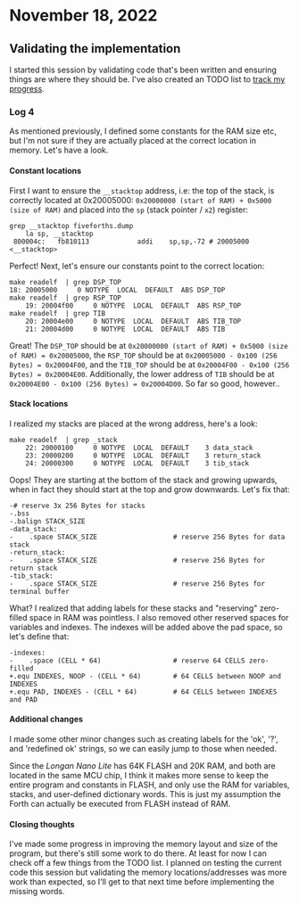 # November 18, 2022

## Validating the implementation

I started this session by validating code that's been written and ensuring things are where they should be. I've also created an TODO list to [track my progress](https://github.com/aw/fiveforths/issues/1).

### Log 4

As mentioned previously, I defined some constants for the RAM size etc, but I'm not sure if they are actually placed at the correct location in memory. Let's have a look.

#### Constant locations

First I want to ensure the `__stacktop` address, i.e: the top of the stack, is correctly located at 0x20005000: `0x20000000 (start of RAM) + 0x5000 (size of RAM)` and placed into the `sp` (stack pointer / `x2`) register:

```
grep __stacktop fiveforths.dump 
    la sp, __stacktop
 800004c:	fb810113          	addi	sp,sp,-72 # 20005000 <__stacktop>
```

Perfect! Next, let's ensure our constants point to the correct location:

```
make readelf  | grep DSP_TOP
18: 20005000     0 NOTYPE  LOCAL  DEFAULT  ABS DSP_TOP
make readelf  | grep RSP_TOP
    19: 20004f00     0 NOTYPE  LOCAL  DEFAULT  ABS RSP_TOP
make readelf  | grep TIB
    20: 20004e00     0 NOTYPE  LOCAL  DEFAULT  ABS TIB_TOP
    21: 20004d00     0 NOTYPE  LOCAL  DEFAULT  ABS TIB
```

Great! The `DSP_TOP` should be at `0x20000000 (start of RAM) + 0x5000 (size of RAM) = 0x20005000`, the `RSP_TOP` should be at `0x20005000 - 0x100 (256 Bytes) = 0x20004F00`, and the `TIB_TOP` should be at `0x20004F00 - 0x100 (256 Bytes) = 0x20004E00`. Additionally, the lower address of `TIB` should be at `0x20004E00 - 0x100 (256 Bytes) = 0x20004D00`. So far so good, however..

#### Stack locations

I realized my stacks are placed at the wrong address, here's a look:

```
make readelf  | grep _stack
    22: 20000100     0 NOTYPE  LOCAL  DEFAULT    3 data_stack
    23: 20000200     0 NOTYPE  LOCAL  DEFAULT    3 return_stack
    24: 20000300     0 NOTYPE  LOCAL  DEFAULT    3 tib_stack
```

Oops! They are starting at the bottom of the stack and growing upwards, when in fact they should start at the top and grow downwards. Let's fix that:

```
-# reserve 3x 256 Bytes for stacks
-.bss
-.balign STACK_SIZE
-data_stack:
-    .space STACK_SIZE                   # reserve 256 Bytes for data stack
-return_stack:
-    .space STACK_SIZE                   # reserve 256 Bytes for return stack
-tib_stack:
-    .space STACK_SIZE                   # reserve 256 Bytes for terminal buffer
```

What? I realized that adding labels for these stacks and "reserving" zero-filled space in RAM was pointless. I also removed other reserved spaces for variables and indexes. The indexes will be added above the pad space, so let's define that:

```
-indexes:
-    .space (CELL * 64)                  # reserve 64 CELLS zero-filled
+.equ INDEXES, NOOP - (CELL * 64)        # 64 CELLS between NOOP and INDEXES
+.equ PAD, INDEXES - (CELL * 64)         # 64 CELLS between INDEXES and PAD
```

#### Additional changes

I made some other minor changes such as creating labels for the 'ok', '?', and 'redefined ok' strings, so we can easily jump to those when needed.

Since the _Longan Nano Lite_ has 64K FLASH and 20K RAM, and both are located in the same MCU chip, I think it makes more sense to keep the entire program and constants in FLASH, and only use the RAM for variables, stacks, and user-defined dictionary words. This is just my assumption the Forth can actually be executed from FLASH instead of RAM.

#### Closing thoughts

I've made some progress in improving the memory layout and size of the program, but there's still some work to do there. At least for now I can check off a few things from the TODO list. I planned on testing the current code this session but validating the memory locations/addresses was more work than expected, so I'll get to that next time before implementing the missing words.
